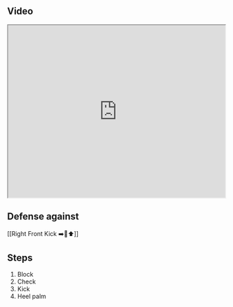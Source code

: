 ## Video

<iframe src="https://www.youtube.com/embed/IXZ6kr4VHQw?start=226&end=241" width="100%" height="400"></iframe>

## Defense against

[[Right Front Kick ➡️🦶⬆️]]

## Steps

1. Block
2. Check
3. Kick
4. Heel palm
